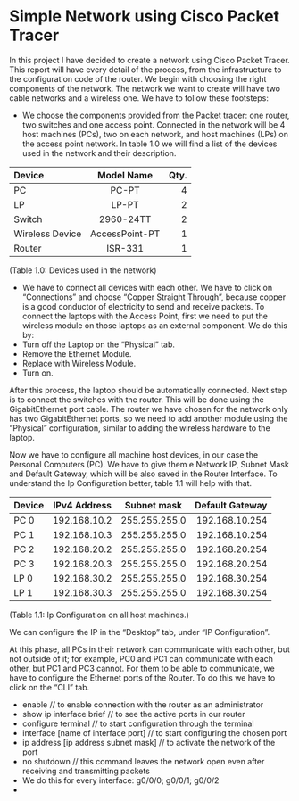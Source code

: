 # Simple Network using Cisco Packet Tracer

In this project I have decided to create a network using Cisco Packet Tracer. This report will
have every detail of the process, from the infrastructure to the configuration code of the router.
We begin with choosing the right components of the network.
The network we want to create will have two cable networks and a wireless one. We have to
follow these footsteps:
- We choose the components provided from the Packet tracer: one router, two switches
and one access point. Connected in the network will be 4 host machines (PCs), two on
each network, and host machines (LPs) on the access point network. In table 1.0 we will
find a list of the devices used in the network and their description.

| Device      | Model Name  | Qty. |
| :---        |    :----:   | ---: |
| PC          | PC-PT       | 4    |
| LP          | LP-PT       | 2    |
| Switch      | 2960-24TT   | 2    |
| Wireless Device| AccessPoint-PT     | 1    |
| Router        | ISR-331      | 1   |

(Table 1.0: Devices used in the network)

- We have to connect all devices with each other. We have to click on “Connections” and
choose “Copper Straight Through”, because copper is a good conductor of electricity to
send and receive packets.
To connect the laptops with the Access Point, first we need to put the wireless module on those
laptops as an external component. We do this by:
- Turn off the Laptop on the “Physical” tab.
- Remove the Ethernet Module.
- Replace with Wireless Module.
- Turn on.

After this process, the laptop should be automatically connected.
Next step is to connect the switches with the router. This will be done using the GigabitEthernet
port cable. The router we have chosen for the network only has two GigabitEthernet ports, so
we need to add another module using the “Physical” configuration, similar to adding the wireless
hardware to the laptop.

Now we have to configure all machine host devices, in our case the Personal Computers (PC).
We have to give them e Network IP, Subnet Mask and Default Gateway, which will be also
saved in the Router Interface.
To understand the Ip Configuration better, table 1.1 will help with that.

| Device  | IPv4 Address  | Subnet mask | Default Gateway |
| :---    |    :----:     | :---:   | ---: |
| PC 0         | 192.168.10.2       | 255.255.255.0   | 192.168.10.254 |
| PC 1        | 192.168.10.3       | 255.255.255.0    | 192.168.10.254 |
| PC 2      | 192.168.20.2  | 255.255.255.0  | 192.168.20.254 |
| PC 3| 192.168.20.3     | 255.255.255.0  | 192.168.20.254 |
| LP 0 | 192.168.30.2      | 255.255.255.0  | 192.168.30.254 |
| LP 1 |192.168.30.3  |255.255.255.0  | 192.168.30.254 |

(Table 1.1: Ip Configuration on all host machines.)

We can configure the IP in the “Desktop” tab, under “IP Configuration”.

At this phase, all PCs in their network can communicate with each other, but not outside of it; for
example, PC0 and PC1 can communicate with each other, but PC1 and PC3 cannot. For them
to be able to communicate, we have to configure the Ethernet ports of the Router. To do this we
have to click on the “CLI” tab.
- enable // to enable connection with the router as an administrator
- show ip interface brief // to see the active ports in our router
- configure terminal // to start configuration through the terminal
- interface [name of interface port] // to start configuring the chosen port
- ip address [ip address subnet mask] // to activate the network of the port
- no shutdown // this command leaves the network open even after receiving and
transmitting packets
- We do this for every interface: g0/0/0; g0/0/1; g0/0/2
- 
